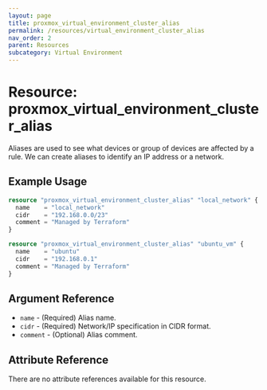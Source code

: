 ```yaml
---
layout: page
title: proxmox_virtual_environment_cluster_alias
permalink: /resources/virtual_environment_cluster_alias
nav_order: 2
parent: Resources
subcategory: Virtual Environment
---
```


# Resource: proxmox_virtual_environment_cluster_alias

Aliases are used to see what devices or group of devices are affected by a rule.
We can create aliases to identify an IP address or a network.

## Example Usage

```terraform
resource "proxmox_virtual_environment_cluster_alias" "local_network" {
  name    = "local_network"
  cidr    = "192.168.0.0/23"
  comment = "Managed by Terraform"
}

resource "proxmox_virtual_environment_cluster_alias" "ubuntu_vm" {
  name    = "ubuntu"
  cidr    = "192.168.0.1"
  comment = "Managed by Terraform"
}
```

## Argument Reference

- `name` - (Required) Alias name.
- `cidr` - (Required) Network/IP specification in CIDR format.
- `comment` - (Optional) Alias comment.

## Attribute Reference

There are no attribute references available for this resource.
